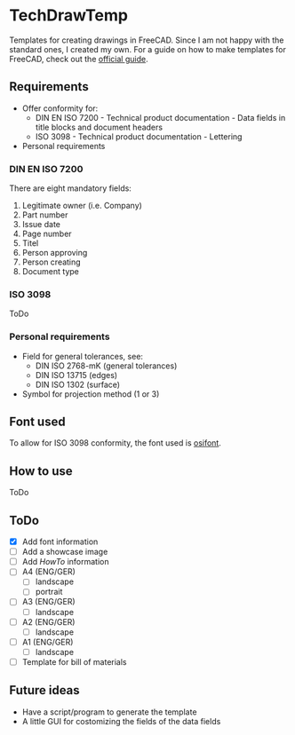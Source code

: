 # TechDrawTemp

Templates for creating drawings in FreeCAD.
Since I am not happy with the standard ones, I created my own.
For a guide on how to make templates for FreeCAD, check out the [official guide](https://wiki.freecadweb.org/TechDraw_TemplateHowTo).

## Requirements

* Offer conformity for:
  * DIN EN ISO 7200 - Technical product documentation - Data fields in title blocks and document headers
  * ISO 3098 - Technical product documentation - Lettering
* Personal requirements

### DIN EN ISO 7200

There are eight mandatory fields:
1. Legitimate owner (i.e. Company)
2. Part number
3. Issue date
4. Page number
5. Titel
6. Person approving
7. Person creating
8. Document type

### ISO 3098

ToDo

### Personal requirements

* Field for general tolerances, see:
  * DIN ISO 2768-mK (general tolerances)
  * DIN ISO 13715 (edges)
  * DIN ISO 1302 (surface)
* Symbol for projection method (1 or 3)

## Font used

To allow for ISO 3098 conformity, the font used is [osifont](https://github.com/hikikomori82/osifont).

## How to use

ToDo

## ToDo

- [x] Add font information
- [ ] Add a showcase image
- [ ] Add _HowTo_ information
- [ ] A4 (ENG/GER)
  - [ ] landscape
  - [ ] portrait
- [ ] A3 (ENG/GER)
  - [ ] landscape
- [ ] A2 (ENG/GER)
  - [ ] landscape
- [ ] A1 (ENG/GER)
  - [ ] landscape
- [ ] Template for bill of materials

## Future ideas

* Have a script/program to generate the template
* A little GUI for costomizing the fields of the data fields

